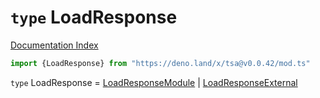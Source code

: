 # `type` LoadResponse

[Documentation Index](../README.md)

```ts
import {LoadResponse} from "https://deno.land/x/tsa@v0.0.42/mod.ts"
```

`type` LoadResponse = [LoadResponseModule](../interface.LoadResponseModule/README.md) | [LoadResponseExternal](../interface.LoadResponseExternal/README.md)